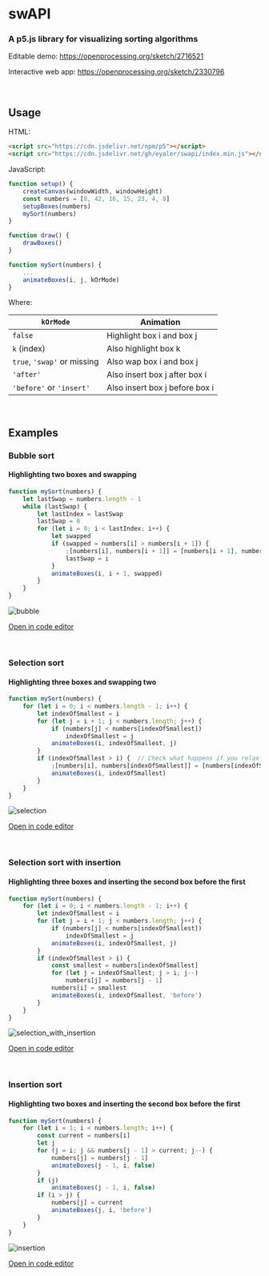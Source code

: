 # swAPI
### A p5.js library for visualizing sorting algorithms

Editable demo: https://openprocessing.org/sketch/2716521

Interactive web app: https://openprocessing.org/sketch/2330796

<br>

## Usage

HTML:
```html
<script src="https://cdn.jsdelivr.net/npm/p5"></script>
<script src="https://cdn.jsdelivr.net/gh/eyaler/swapi/index.min.js"></script>
```

JavaScript:
```js
function setup() {
	createCanvas(windowWidth, windowHeight)
	const numbers = [8, 42, 16, 15, 23, 4, 8]
	setupBoxes(numbers)
	mySort(numbers)
}

function draw() {
	drawBoxes()
}

function mySort(numbers) {
	...
	animateBoxes(i, j, kOrMode)
}
```

Where:

|`kOrMode`                  |Animation					   |
|---------------------------|------------------------------|
|`false`                    |Highlight box i and box j     |
|`k` (index)                |Also highlight box k          |
|`true`, `'swap'` or missing|Also wap box i and box j      |
|`'after'`                  |Also insert box j after box i |
|`'before'` or `'insert'`   |Also insert box j before box i|

<br>

## Examples
### Bubble sort
#### Highlighting two boxes and swapping
```js
function mySort(numbers) {
	let lastSwap = numbers.length - 1
	while (lastSwap) {
		let lastIndex = lastSwap
		lastSwap = 0
		for (let i = 0; i < lastIndex; i++) {
			let swapped
			if (swapped = numbers[i] > numbers[i + 1]) {
				;[numbers[i], numbers[i + 1]] = [numbers[i + 1], numbers[i]]
				lastSwap = i
			}
			animateBoxes(i, i + 1, swapped)
		}
	}
}
```
![bubble](https://github.com/user-attachments/assets/a015145d-a5be-477c-8050-caa5c75193fe)

[Open in code editor](https://io.eyalgruss.com/ediking/?temp=p5#%3Cscript%20src%3D%22https%3A%2F%2Fcdn.jsdelivr.net%2Fnpm%2Fp5%22%3E%3C%2Fscript%3E%0A%3Cscript%20src%3D%22https%3A%2F%2Fcdn.jsdelivr.net%2Fgh%2Feyaler%2Fswapi%2Findex.min.js%22%3E%3C%2Fscript%3E%0A%3Cstyle%3Ebody%20%7Bmargin%3A%200%7D%20canvas%20%7Bdisplay%3A%20block%7D%3C%2Fstyle%3E%0A%3Cscript%3E'use%20strict'%0Afunction%20setup()%20%7B%0A%09createCanvas(windowWidth%2C%20windowHeight)%0A%09const%20numbers%20%3D%20%5B8%2C%2042%2C%2016%2C%2015%2C%2023%2C%204%2C%208%5D%0A%09setupBoxes(numbers)%0A%09mySort(numbers)%0A%7D%0A%0Afunction%20draw()%20%7B%0A%09drawBoxes()%0A%7D%0A%0Afunction%20mySort(numbers)%20%7B%0A%09let%20lastSwap%20%3D%20numbers.length%20-%201%0A%09while%20(lastSwap)%20%7B%0A%09%09let%20lastIndex%20%3D%20lastSwap%0A%09%09lastSwap%20%3D%200%0A%09%09for%20(let%20i%20%3D%200%3B%20i%20%3C%20lastIndex%3B%20i%2B%2B)%20%7B%0A%09%09%09let%20swapped%0A%09%09%09if%20(swapped%20%3D%20numbers%5Bi%5D%20%3E%20numbers%5Bi%20%2B%201%5D)%20%7B%0A%09%09%09%09%3B%5Bnumbers%5Bi%5D%2C%20numbers%5Bi%20%2B%201%5D%5D%20%3D%20%5Bnumbers%5Bi%20%2B%201%5D%2C%20numbers%5Bi%5D%5D%0A%09%09%09%09lastSwap%20%3D%20i%0A%09%09%09%7D%0A%09%09%09animateBoxes(i%2C%20i%20%2B%201%2C%20swapped)%0A%09%09%7D%0A%09%7D%0A%7D%0A%0Afunction%20windowResized()%20%7B%0A%09resizeCanvas(windowWidth%2C%20windowHeight)%0A%7D%0A%3C%2Fscript%3E)

<br>

### Selection sort
#### Highlighting three boxes and swapping two
```js
function mySort(numbers) {
	for (let i = 0; i < numbers.length - 1; i++) {
		let indexOfSmallest = i
		for (let j = i + 1; j < numbers.length; j++) {
			if (numbers[j] < numbers[indexOfSmallest])
				indexOfSmallest = j
			animateBoxes(i, indexOfSmallest, j)
		}
		if (indexOfSmallest > i) {  // Check what happens if you relax this condition
			;[numbers[i], numbers[indexOfSmallest]] = [numbers[indexOfSmallest], numbers[i]]
			animateBoxes(i, indexOfSmallest)
		}
	}
}
```
![selection](https://github.com/user-attachments/assets/b7d7f29c-062e-4d55-be9e-884e7f3a5f09)

[Open in code editor](https://io.eyalgruss.com/ediking/?temp=p5#%3Cscript%20src%3D%22https%3A%2F%2Fcdn.jsdelivr.net%2Fnpm%2Fp5%22%3E%3C%2Fscript%3E%0A%3Cscript%20src%3D%22https%3A%2F%2Fcdn.jsdelivr.net%2Fgh%2Feyaler%2Fswapi%2Findex.min.js%22%3E%3C%2Fscript%3E%0A%3Cstyle%3Ebody%20%7Bmargin%3A%200%7D%20canvas%20%7Bdisplay%3A%20block%7D%3C%2Fstyle%3E%0A%3Cscript%3E'use%20strict'%0Afunction%20setup()%20%7B%0A%09createCanvas(windowWidth%2C%20windowHeight)%0A%09const%20numbers%20%3D%20%5B8%2C%2042%2C%2016%2C%2015%2C%2023%2C%204%2C%208%5D%0A%09setupBoxes(numbers)%0A%09mySort(numbers)%0A%7D%0A%0Afunction%20draw()%20%7B%0A%09drawBoxes()%0A%7D%0A%0Afunction%20mySort(numbers)%20%7B%0A%09for%20(let%20i%20%3D%200%3B%20i%20%3C%20numbers.length%20-%201%3B%20i%2B%2B)%20%7B%0A%09%09let%20indexOfSmallest%20%3D%20i%0A%09%09for%20(let%20j%20%3D%20i%20%2B%201%3B%20j%20%3C%20numbers.length%3B%20j%2B%2B)%20%7B%0A%09%09%09if%20(numbers%5Bj%5D%20%3C%20numbers%5BindexOfSmallest%5D)%0A%09%09%09%09indexOfSmallest%20%3D%20j%0A%09%09%09animateBoxes(i%2C%20indexOfSmallest%2C%20j)%0A%09%09%7D%0A%09%09if%20(indexOfSmallest%20%3E%20i)%20%7B%20%20%2F%2F%20Check%20what%20happens%20if%20you%20relax%20this%20condition%0A%09%09%09%3B%5Bnumbers%5Bi%5D%2C%20numbers%5BindexOfSmallest%5D%5D%20%3D%20%5Bnumbers%5BindexOfSmallest%5D%2C%20numbers%5Bi%5D%5D%0A%09%09%09animateBoxes(i%2C%20indexOfSmallest)%0A%09%09%7D%0A%09%7D%0A%7D%0A%0Afunction%20windowResized()%20%7B%0A%09resizeCanvas(windowWidth%2C%20windowHeight)%0A%7D%0A%3C%2Fscript%3E)

<br>

### Selection sort with insertion
#### Highlighting three boxes and inserting the second box before the first
```js
function mySort(numbers) {
	for (let i = 0; i < numbers.length - 1; i++) {
		let indexOfSmallest = i	
		for (let j = i + 1; j < numbers.length; j++) {
			if (numbers[j] < numbers[indexOfSmallest])
				indexOfSmallest = j
			animateBoxes(i, indexOfSmallest, j)
		}
		if (indexOfSmallest > i) {
			const smallest = numbers[indexOfSmallest]
			for (let j = indexOfSmallest; j > i; j--)
				numbers[j] = numbers[j - 1]
			numbers[i] = smallest
			animateBoxes(i, indexOfSmallest, 'before')
		}
	}
}
```
![selection_with_insertion](https://github.com/user-attachments/assets/851b25d6-8cec-4889-8b81-e893e17adacd)

[Open in code editor](https://io.eyalgruss.com/ediking/?temp=p5#%3Cscript%20src%3D%22https%3A%2F%2Fcdn.jsdelivr.net%2Fnpm%2Fp5%22%3E%3C%2Fscript%3E%0A%3Cscript%20src%3D%22https%3A%2F%2Fcdn.jsdelivr.net%2Fgh%2Feyaler%2Fswapi%2Findex.min.js%22%3E%3C%2Fscript%3E%0A%3Cstyle%3Ebody%20%7Bmargin%3A%200%7D%20canvas%20%7Bdisplay%3A%20block%7D%3C%2Fstyle%3E%0A%3Cscript%3E'use%20strict'%0Afunction%20setup()%20%7B%0A%09createCanvas(windowWidth%2C%20windowHeight)%0A%09const%20numbers%20%3D%20%5B8%2C%2042%2C%2016%2C%2015%2C%2023%2C%204%2C%208%5D%0A%09setupBoxes(numbers)%0A%09mySort(numbers)%0A%7D%0A%0Afunction%20draw()%20%7B%0A%09drawBoxes()%0A%7D%0A%0Afunction%20mySort(numbers)%20%7B%0A%09for%20(let%20i%20%3D%200%3B%20i%20%3C%20numbers.length%20-%201%3B%20i%2B%2B)%20%7B%0A%09%09let%20indexOfSmallest%20%3D%20i%09%0A%09%09for%20(let%20j%20%3D%20i%20%2B%201%3B%20j%20%3C%20numbers.length%3B%20j%2B%2B)%20%7B%0A%09%09%09if%20(numbers%5Bj%5D%20%3C%20numbers%5BindexOfSmallest%5D)%0A%09%09%09%09indexOfSmallest%20%3D%20j%0A%09%09%09animateBoxes(i%2C%20indexOfSmallest%2C%20j)%0A%09%09%7D%0A%09%09if%20(indexOfSmallest%20%3E%20i)%20%7B%0A%09%09%09const%20smallest%20%3D%20numbers%5BindexOfSmallest%5D%0A%09%09%09for%20(let%20j%20%3D%20indexOfSmallest%3B%20j%20%3E%20i%3B%20j--)%0A%09%09%09%09numbers%5Bj%5D%20%3D%20numbers%5Bj%20-%201%5D%0A%09%09%09numbers%5Bi%5D%20%3D%20smallest%0A%09%09%09animateBoxes(i%2C%20indexOfSmallest%2C%20'before')%0A%09%09%7D%0A%09%7D%0A%7D%0A%0Afunction%20windowResized()%20%7B%0A%09resizeCanvas(windowWidth%2C%20windowHeight)%0A%7D%0A%3C%2Fscript%3E)

<br>

### Insertion sort
#### Highlighting two boxes and inserting the second box before the first
```js
function mySort(numbers) {
	for (let i = 1; i < numbers.length; i++) {
		const current = numbers[i]
		let j
		for (j = i; j && numbers[j - 1] > current; j--) {
			numbers[j] = numbers[j - 1]
			animateBoxes(j - 1, i, false)
		}
		if (j)
			animateBoxes(j - 1, i, false)
		if (i > j) {
			numbers[j] = current
			animateBoxes(j, i, 'before')
		}
	}
}
```
![insertion](https://github.com/user-attachments/assets/c0479c14-0624-4bdd-b6aa-e5846bad52b6)

[Open in code editor](https://io.eyalgruss.com/ediking/?temp=p5#%3Cscript%20src%3D%22https%3A%2F%2Fcdn.jsdelivr.net%2Fnpm%2Fp5%22%3E%3C%2Fscript%3E%0A%3Cscript%20src%3D%22https%3A%2F%2Fcdn.jsdelivr.net%2Fgh%2Feyaler%2Fswapi%2Findex.min.js%22%3E%3C%2Fscript%3E%0A%3Cstyle%3Ebody%20%7Bmargin%3A%200%7D%20canvas%20%7Bdisplay%3A%20block%7D%3C%2Fstyle%3E%0A%3Cscript%3E'use%20strict'%0Afunction%20setup()%20%7B%0A%09createCanvas(windowWidth%2C%20windowHeight)%0A%09const%20numbers%20%3D%20%5B8%2C%2042%2C%2016%2C%2015%2C%2023%2C%204%2C%208%5D%0A%09setupBoxes(numbers)%0A%09mySort(numbers)%0A%7D%0A%0Afunction%20draw()%20%7B%0A%09drawBoxes()%0A%7D%0A%0Afunction%20mySort(numbers)%20%7B%0A%09for%20(let%20i%20%3D%201%3B%20i%20%3C%20numbers.length%3B%20i%2B%2B)%20%7B%0A%09%09const%20current%20%3D%20numbers%5Bi%5D%0A%09%09let%20j%0A%09%09for%20(j%20%3D%20i%3B%20j%20%26%26%20numbers%5Bj%20-%201%5D%20%3E%20current%3B%20j--)%20%7B%0A%09%09%09numbers%5Bj%5D%20%3D%20numbers%5Bj%20-%201%5D%0A%09%09%09animateBoxes(j%20-%201%2C%20i%2C%20false)%0A%09%09%7D%0A%09%09if%20(j)%0A%09%09%09animateBoxes(j%20-%201%2C%20i%2C%20false)%0A%09%09if%20(i%20%3E%20j)%20%7B%0A%09%09%09numbers%5Bj%5D%20%3D%20current%0A%09%09%09animateBoxes(j%2C%20i%2C%20'before')%0A%09%09%7D%0A%09%7D%0A%7D%0A%0Afunction%20windowResized()%20%7B%0A%09resizeCanvas(windowWidth%2C%20windowHeight)%0A%7D%0A%3C%2Fscript%3E)
